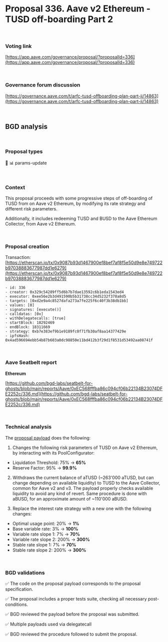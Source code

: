 # Proposal 336. Aave v2 Ethereum - TUSD off-boarding Part 2

<br>

### Voting link

[https://app.aave.com/governance/proposal/?proposalId=336](https://app.aave.com/governance/proposal/?proposalId=336)

<br>

### Governance forum discussion

[https://governance.aave.com/t/arfc-tusd-offboarding-plan-part-ii/14863](https://governance.aave.com/t/arfc-tusd-offboarding-plan-part-ii/14863)

<br>

## BGD analysis

<br>

### Proposal types

:wrench: :bar_chart: params-update

<br>

### Context

This proposal proceeds with some progressive steps of off-boarding of TUSD from on Aave v2 Ethereum, by modifying its rate strategy and different risk parameters.

Additionally, it includes redeeming TUSD and BUSD to the Aave Ethereum Collector, from Aave v2 Ethereum.

<br>

### Proposal creation

Transaction: [https://etherscan.io/tx/0x9087b93d1467900ef8bef7af8f5e50d9e8e749722b97038883677987dd1e6279](https://etherscan.io/tx/0x9087b93d1467900ef8bef7af8f5e50d9e8e749722b97038883677987dd1e6279)

```
- id: 336
- creator: 0x329c54289ff5d6b7b7dae13592c6b1eda1543ed4
- executor: 0xee56e2b3d491590b5b31738cc34d5232f378a8d5
- targets: [0xd2e9a4c8527dafa273a7fe225f6c40f3b38db1bb]
- values: [0]
- signatures: [execute()]
- calldatas: [0x]
- withDelegatecalls: [true]
- startBlock: 18292469
- endBlock: 18311669
- strategy: 0xb7e383ef9b1e9189fc0f71fb30af8aa14377429e
- ipfsHash: 0x4ad596694ebb54b87b603a0dc98850e11bd412b3f29d1f8531d53492aa08741f
```

<br>

### Aave Seatbelt report

**Ethereum**

[https://github.com/bgd-labs/seatbelt-for-ghosts/blob/main/reports/Aave/0xEC568fffba86c094cf06b22134B23074DFE2252c/336.md](https://github.com/bgd-labs/seatbelt-for-ghosts/blob/main/reports/Aave/0xEC568fffba86c094cf06b22134B23074DFE2252c/336.md)

<br>

### Technical analysis

The [proposal payload](https://etherscan.io/address/0xd2e9a4c8527dafa273a7fe225f6c40f3b38db1bb#code#F1#L15) does the following:

1. Changes the following risk parameters of TUSD on Aave v2 Ethereum, by interacting with its PoolConfigurator:

- Liquidation Threshold: 75% -> **65%**
- Reserve Factor: 95% -> **99.9%**

2. Withdraws the current balance of aTUSD (~263'000 aTUSD, but can change depending on available liquidity) to TUSD to the Aave Collector, common for Aave v2 and v3. The payload properly checks available liquidity to avoid any kind of revert.
Same procedure is done with aBUSD, for an approximate amount of ~110'000 aBUSD.

3. Replace the interest rate strategy with a new one with the following changes:

- Optimal usage point: 20% -> **1%**
- Base variable rate: 3% -> **100%**
- Variable rate slope 1: 7% -> **70%**
- Variable rate slope 2: 200% -> **300%**
- Stable rate slope 1: 7% -> **70%**
- Stable rate slope 2: 200% -> **300%**

<br>

### BGD validations

:white_check_mark: The code on the proposal payload corresponds to the proposal specification.

:white_check_mark: The proposal includes a proper tests suite, checking all necessary post-conditions.

:white_check_mark: BGD reviewed the payload before the proposal was submitted.

:white_check_mark: Multiple payloads used via delegatecall

:white_check_mark: BGD reviewed the procedure followed to submit the proposal.
